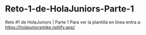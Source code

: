 # Reto-1-de-HolaJuniors-Parte-1
Reto #1 de HolaJuniors | Parte 1
Para ver la plantilla en linea entra a: https://holajuniorsmike.netlify.app/
